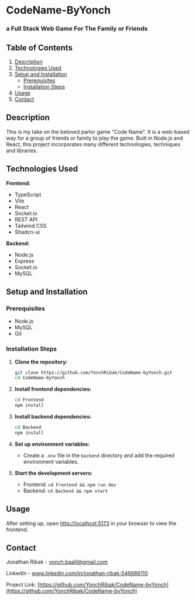 # CodeName-ByYonch
### a Full Stack Web Game For The Family or Friends

## Table of Contents
1. [Description](#description)
2. [Technologies Used](#technologies-used)
3. [Setup and Installation](#setup-and-installation)
    - [Prerequisites](#prerequisites)
    - [Installation Steps](#installation-steps)
4. [Usage](#usage)
5. [Contact](#contact)

## Description 
This is my take on the beloved parlor game "Code Name". 
It is a web-based way for a group of friends or family to play the game.
Built in Node.js and React, this project incorporates many different technologies, techniques and libraries.

## Technologies Used
**Frontend:** 
- TypeScript
- Vite
- React
- Socket.io 
- REST API 
- Tailwind CSS
- Shadcn-ui 

**Backend:** 
- Node.js
- Express
- Socket.io 
- MySQL 

## Setup and Installation 

### Prerequisites
- Node.js
- MySQL
- Git

### Installation Steps

1. **Clone the repository:**
    ```sh
    git clone https://github.com/YonchRibak/CodeName-byYonch.git
    cd CodeName-byYonch
    ```

2. **Install frontend dependencies:**
    ```sh
    cd Frontend
    npm install
    ```

3. **Install backend dependencies:**
    ```sh
    cd Backend
    npm install
    ```

4. **Set up environment variables:**
    - Create a `.env` file in the `backend` directory and add the required environment variables.

5. **Start the development servers:**
    - Frontend: `cd Frontend && npm run dev`
    - Backend: `cd Backend && npm start`

## Usage
After setting up, open [http://localhost:5173](http://localhost:5173) in your browser to view the frontend.

## Contact
Jonathan Ribak - [yonch.baalil@gmail.com](mailto:yonch.baalil@gmail.com)

LinkedIn - www.linkedin.com/in/jonathan-ribak-546686110

Project Link: [https://github.com/YonchRibak/CodeName-byYonch](https://github.com/YonchRibak/CodeName-byYonch)
